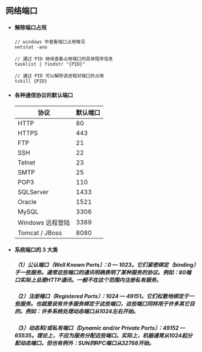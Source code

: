 ## 网络端口
- #### 解除端口占用
  ```
  // windows 中查看端口占用情况
  netstat -ano

  // 通过 PID 继续查看占用端口的具体程序信息
  tasklist | findstr "{PID}"

  // 通过 PID 可以解除该进程对端口的占用
  tskill {PID}
  ```



- #### 各种通信协议的默认端口
  协议 | 默认端口
  -|-
  HTTP | 80
  HTTPS | 443
  FTP | 21
  SSH | 22
  Telnet| 23
  SMTP | 25
  POP3 | 110
  SQLServer | 1433
  Oracle | 1521
  MySQL | 3306
  Windows 远程登陆 | 3389
  Tomcat / JBoss | 8080



- #### 系统端口的 3 大类
  ##### （1）公认端口（Well Known Ports）：0 — 1023。它们紧密绑定（binding）于一些服务。通常这些端口的通讯明确表明了某种服务的协议。例如：80端口实际上总是HTTP通讯。一般不在这个范围内注册私有服务。
  ##### （2）注册端口（Registered Ports）：1024 — 49151。它们松散地绑定于一些服务。也就是说有许多服务绑定于这些端口，这些端口同样用于许多其它目的。例如：许多系统处理动态端口从1024左右开始。
  ##### （3）动态和/或私有端口（Dynamic and/or Private Ports）：49152 — 65535。理论上，不应为服务分配这些端口。实际上，机器通常从1024起分配动态端口。但也有例外：SUN的RPC端口从32768开始。
